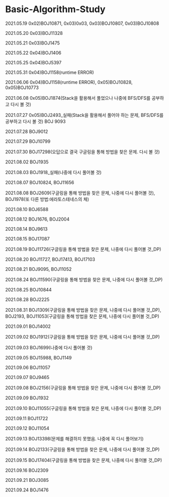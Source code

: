 # Basic-Algorithm-Study

2021.05.19 0x02)BOJ10871, 0x03)0x03, 0x03)BOJ10807, 0x03)BOJ10808

2021.05.20 0x03)BOJ11328

2021.05.21 0x03)BOJ1475

2021.05.22 0x04)BOJ1406

2021.05.25 0x04)BOJ5397

2021.05.31 0x04)BOJ1158(runtime ERROR)

2021.06.06 0x04)BOJ1158(runtime ERROR), 0x05)BOJ10828, 0x05)BOJ10773

2021.06.08 0x05)BOJ1874(Stack을 활용해서 풀었으나 나중에 BFS/DFS를 공부하고 다시 볼 것)

2021.07.27 0x05)BOJ2493_실패(Stack을 활용해서 풀어야 하는 문제, BFS/DFS를 공부하고 다시 볼 것)
           BOJ 9093
           
2021.07.28 BOJ9012

2021.07.29 BOJ10799

2021.07.30 BOJ17298(오답으로 결국 구글링을 통해 방법을 찾은 문제. 다시 볼 것)

2021.08.02 BOJ1935

2021.08.03 BOJ1918_실패(나중에 다시 풀어볼 것)

2021.08.07 BOJ10824, BOJ11656

2021.08.08 BOJ2609(구글링을 통해 방법을 찾은 문제, 나중에 다시 풀어볼 것), BOJ1978(또 다른 방법:에라토스테네스의 체)

2021.08.10 BOJ6588

2021.08.12 BOJ1676, BOJ2004

2021.08.14 BOJ9613

2021.08.15 BOJ17087

2021.08.19 BOJ11726(구글링을 통해 방법을 찾은 문제, 나중에 다시 풀어볼 것_DP)

2021.08.20 BOJ11727, BOJ17413, BOJ17103

2021.08.21 BOJ9095, BOJ11052

2021.08.24 BOJ11590(구글링을 통해 방법을 찾은 문제, 나중에 다시 풀어볼 것_DP)

2021.08.25 BOJ10844

2021.08.28 BOJ2225

2021.08.31 BOJ1309(구글링을 통해 방법을 찾은 문제, 나중에 다시 풀어볼 것_DP), BOJ2193, BOJ11053(구글링을 통해 방법을 찾은 문제, 나중에 다시 풀어볼 것_DP)

2021.09.01 BOJ14002

2021.09.02 BOJ1912(구글링을 통해 방법을 찾은 문제, 나중에 다시 풀어볼 것_DP)

2021.09.03 BOJ1699(나중에 다시 풀어볼 것)

2021.09.05 BOJ15988, BOJ1149

2021.09.06 BOJ11057

2021.09.07 BOJ9465

2021.09.08 BOJ2156(구글링을 통해 방법을 찾은 문제, 나중에 다시 풀어볼 것_DP)

2021.09.09 BOJ1932

2021.09.10 BOJ11055(구글링을 통해 방법을 찾은 문제, 나중에 다시 풀어볼 것_DP)

2021.09.11 BOJ11722

2021.09.12 BOJ11054

2021.09.13 BOJ13398(문제를 해결하지 못했음. 나중에 꼭 다시 풀어보기)

2021.09.14 BOJ2133(구글링을 통해 방법을 찾은 문제, 나중에 다시 풀어볼 것_DP)

2021.09.15 BOJ17404(구글링을 통해 방법을 찾은 문제, 나중에 다시 풀어볼 것_DP)

2021.09.16 BOJ2309

2021.09.21 BOJ3085

2021.09.24 BOJ1476
